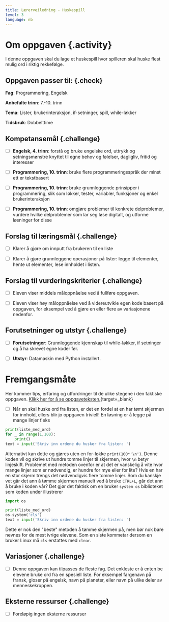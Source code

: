 ```yaml
---
title: Lærerveiledning - Huskespill
level: 3
language: nb
---
```



# Om oppgaven {.activity}

I denne oppgaven skal du lage et huskespill hvor spilleren skal huske flest mulig ord i riktig rekkefølge.


## Oppgaven passer til: {.check}

 __Fag__: Programmering, Engelsk

 __Anbefalte trinn__: 7.-10. trinn

 __Tema__: Lister, brukerinteraksjon, if-setninger, spill, while-løkker

 __Tidsbruk__: Dobbelttime


## Kompetansemål {.challenge}

 - [ ] __Engelsk, 4. trinn__: forstå og bruke engelske ord, uttrykk og setningsmønstre knyttet til egne behov og følelser, dagligliv, fritid og interesser

 - [ ] __Programmering, 10. trinn__: bruke flere programmeringsspråk der minst ett er tekstbasert
 
 - [ ] __Programmering, 10. trinn__: bruke grunnleggende prinsipper i programmering, slik som løkker, tester, variabler, funksjoner og enkel brukerinteraksjon

- [ ] __Programmering, 10. trinn__: omgjøre problemer til konkrete delproblemer, vurdere hvilke delproblemer som lar seg løse digitalt, og utforme løsninger for disse


## Forslag til læringsmål {.challenge}

- [ ] Klarer å gjøre om innputt fra brukeren til en liste

- [ ] Klarer å gjøre grunnleggene operasjoner på lister: legge til elementer, hente ut elementer, lese innholdet i listen.


## Forslag til vurderingskriterier {.challenge}

- [ ] Eleven viser middels måloppnåelse ved å fullføre oppgaven.

- [ ] Eleven viser høy måloppnåelse ved å videreutvikle egen kode basert på oppgaven, for eksempel ved å gjøre en eller flere av variasjonene nedenfor.

 
## Forutsetninger og utstyr {.challenge}

 - [ ]  __Forutsetninger__: Grunnleggende kjennskap til while-løkker, if setninger og å ha skrevet egne koder før. 

 - [ ]  __Utstyr__: Datamaskin med Python installert.


# Fremgangsmåte

 Her kommer tips, erfaring og utfordringer til de ulike stegene i den faktiske oppgaven. [Klikk her for å se oppgaveteksten.](../huskespill/huskespill.html){target=_blank}

- [ ] Når en skal huske ord fra listen, er det en fordel at en har tømt skjermen for innhold, ellers blir jo oppgaven triviell! En løsning er å legge på mange linjer f.eks

```python
print(liste_med_ord)
for _ in range(1,100):
    print()
text = input('Skriv inn ordene du husker fra listen: ')
```

Alternativt kan dette og gjøres uten en for-løkke `print(100*'\n')`. Denne koden vil og skrive ut hundre tomme linjer til skjermen, hvor `\n` betyr linjeskift.  Problemet med metoden ovenfor er at det er vanskelig å vite hvor mange linjer som er nødvendig, er hundre for mye eller for lite?  Hvis en har en stor skjerm trengs det nødvendigvis flere tomme linjer. Som du kanskje vet går det ann å tømme skjermen manuelt ved å bruke `CTRL+L`, går det ann å bruke i koden vår? Det gjør det faktisk om en bruker `system os` biblioteket som koden under illustrerer

```python
import os

print(liste_med_ord)
os.system('cls')
text = input('Skriv inn ordene du husker fra listen: ')
```

Dette er nok den "beste" metoden å tømme skjermen på, men bør nok bare nevnes for de mest ivrige elevene. Som en siste kommetar dersom en bruker Linux må `cls` erstattes med `clear`.


## Variasjoner {.challenge}

- [ ] Denne oppgaven kan tilpasses de fleste fag. Det enkleste er å enten be elevene bruke ord fra en spesiell liste. For eksempel fargenavn på fransk, gloser på engelsk, navn på planeter, eller navn på ulike deler av menneskekroppen. 


## Eksterne ressurser {.challenge}

- [ ] Foreløpig ingen eksterne ressurser 

